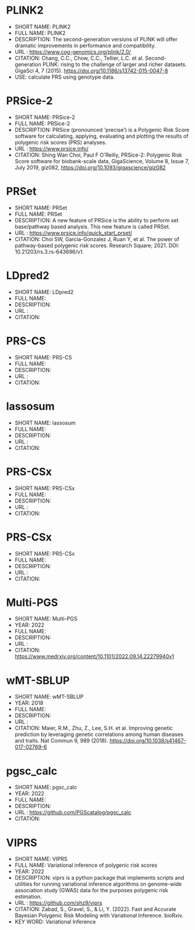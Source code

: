 # PLINK2
- SHORT NAME: PLINK2 
- FULL NAME: PLINK2
- DESCRIPTION: The second-generation versions of PLINK will offer dramatic improvements in performance and compatibility.
- URL :  https://www.cog-genomics.org/plink/2.0/
- CITATION: Chang, C.C., Chow, C.C., Tellier, L.C. et al. Second-generation PLINK: rising to the challenge of larger and richer datasets. GigaSci 4, 7 (2015). https://doi.org/10.1186/s13742-015-0047-8
- USE: calculate PRS using genotype data.

# PRSice-2
- SHORT NAME: PRSice-2
- FULL NAME: PRSice-2
- DESCRIPTION: PRSice (pronounced 'precise') is a Polygenic Risk Score software for calculating, applying, evaluating and plotting the results of polygenic risk scores (PRS) analyses.
- URL : https://www.prsice.info/
- CITATION: Shing Wan Choi, Paul F O'Reilly, PRSice-2: Polygenic Risk Score software for biobank-scale data, GigaScience, Volume 8, Issue 7, July 2019, giz082, https://doi.org/10.1093/gigascience/giz082

# PRSet
- SHORT NAME: PRSet
- FULL NAME: PRSet
- DESCRIPTION: A new feature of PRSice is the ability to perform set base/pathway based analysis. This new feature is called PRSet.
- URL : https://www.prsice.info/quick_start_prset/
- CITATION: Choi SW, Garcia-Gonzalez J, Ruan Y, et al. The power of pathway-based polygenic risk scores. Research Square; 2021. DOI: 10.21203/rs.3.rs-643696/v1.

# LDpred2
- SHORT NAME: LDpred2
- FULL NAME: 
- DESCRIPTION: 
- URL : 
- CITATION: 

# PRS-CS
- SHORT NAME: PRS-CS
- FULL NAME: 
- DESCRIPTION: 
- URL : 
- CITATION: 

# lassosum
- SHORT NAME: lassosum
- FULL NAME: 
- DESCRIPTION: 
- URL : 
- CITATION: 

# PRS-CSx
- SHORT NAME: PRS-CSx
- FULL NAME: 
- DESCRIPTION: 
- URL : 
- CITATION: 

# PRS-CSx
- SHORT NAME: PRS-CSx
- FULL NAME: 
- DESCRIPTION: 
- URL : 
- CITATION: 

# Multi-PGS
- SHORT NAME: Multi-PGS
- YEAR: 2022
- FULL NAME: 
- DESCRIPTION: 
- URL : 
- CITATION: https://www.medrxiv.org/content/10.1101/2022.09.14.22279940v1

# wMT-SBLUP
- SHORT NAME: wMT-SBLUP
- YEAR: 2018
- FULL NAME: 
- DESCRIPTION: 
- URL : 
- CITATION: Maier, R.M., Zhu, Z., Lee, S.H. et al. Improving genetic prediction by leveraging genetic correlations among human diseases and traits. Nat Commun 9, 989 (2018). https://doi.org/10.1038/s41467-017-02769-6

# pgsc_calc
- SHORT NAME: pgsc_calc
- YEAR: 2022
- FULL NAME: 
- DESCRIPTION: 
- URL : https://github.com/PGScatalog/pgsc_calc
- CITATION: 

# VIPRS
- SHORT NAME: VIPRS
- FULL NAME: Variational inference of polygenic risk scores
- YEAR: 2022
- DESCRIPTION: viprs is a python package that implements scripts and utilities for running variational inference algorithms on genome-wide association study (GWAS) data for the purposes polygenic risk estimation.
- URL : https://github.com/shz9/viprs
- CITATION: Zabad, S., Gravel, S., & Li, Y. (2022). Fast and Accurate Bayesian Polygenic Risk Modeling with Variational Inference. bioRxiv.
- KEY WORD:  Variational Inference

